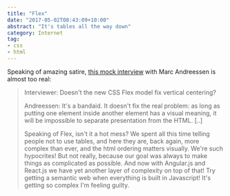 ```yaml
---
title: "Flex"
date: "2017-05-02T08:43:09+10:00"
abstract: "It's tables all the way down"
category: Internet
tag:
- css
- html
---
```

Speaking of amazing satire, [this mock interview] with Marc Andreessen is almost too real:

> Interviewer: Doesn't the new CSS Flex model fix vertical centering?
> 
> Andreessen: It's a bandaid. It doesn't fix the real problem: as long as putting one element inside another element has a visual meaning, it will be impossible to separate presentation from the HTML. [..]
>
> Speaking of Flex, isn't it a hot mess? We spent all this time telling people not to use tables, and here they are, back again, more complex than ever, and the html ordering matters visually. We're such hypocrites! But not really, because our goal was always to make things as complicated as possible. And now with Angular.js and React.js we have yet another layer of complexity on top of that! Try getting a semantic web when everything is built in Javascript! It's getting so complex I'm feeling guilty.

[this mock interview]: http://www.zerobugsandprogramfaster.net/essays/2.html

